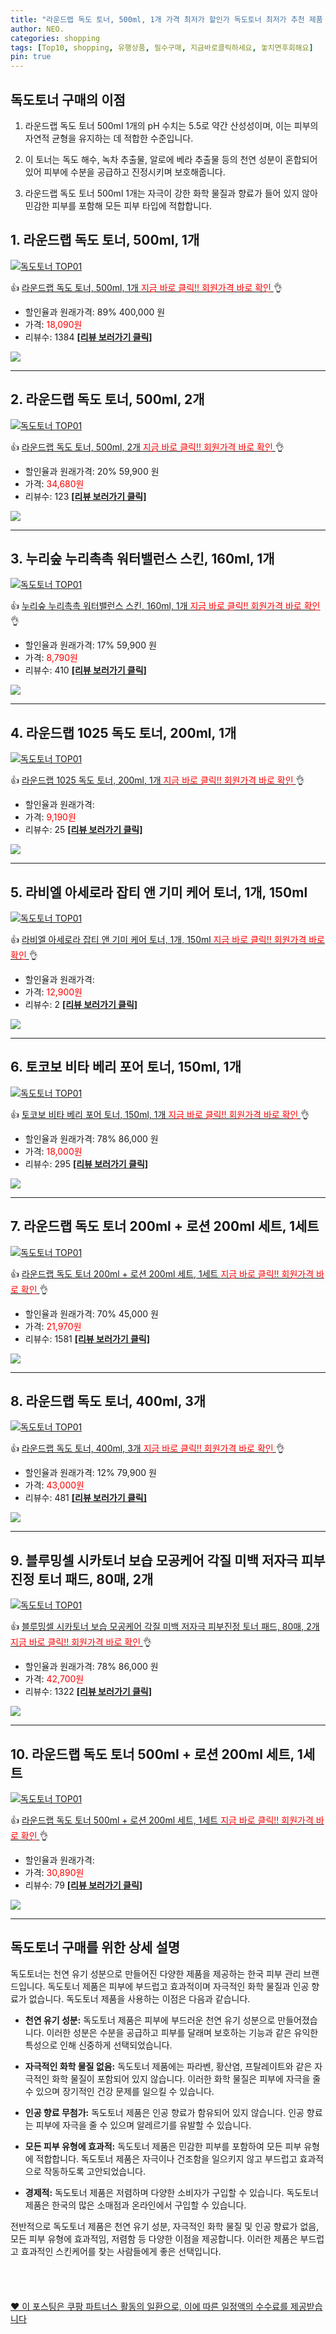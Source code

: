 ```yaml
---
title: "라운드랩 독도 토너, 500ml, 1개 가격 최저가 할인가 독도토너 최저가 추천 제품 비교"
author: NEO.
categories: shopping
tags: [Top10, shopping, 유행상품, 필수구매, 지금바로클릭하세요, 놓치면후회해요]
pin: true
---
```

## 독도토너 구매의 이점
1. 라운드랩 독도 토너 500ml 1개의 pH 수치는 5.5로 약간 산성성이며, 이는 피부의 자연적 균형을 유지하는 데 적합한 수준입니다.


2. 이 토너는 독도 해수, 녹차 추출물, 알로에 베라 추출물 등의 천연 성분이 혼합되어 있어 피부에 수분을 공급하고 진정시키며 보호해줍니다.


3. 라운드랩 독도 토너 500ml 1개는 자극이 강한 화학 물질과 향료가 들어 있지 않아 민감한 피부를 포함해 모든 피부 타입에 적합합니다.

   

## 1. 라운드랩 독도 토너, 500ml, 1개

[![독도토너 TOP01](https://thumbnail6.coupangcdn.com/thumbnails/remote/490x490ex/image/retail/images/284607800777517-cefe34a3-7ba7-4416-9dc0-7783283bf5ba.jpg)](https://link.coupang.com/re/AFFSDP?lptag=AF3617701&subid=GithubCoopas&pageKey=1414809213&traceid=V0-153&itemId=2451494211&vendorItemId=70445138100)


👍 [라운드랩 독도 토너, 500ml, 1개 <font color=red> 지금 바로 클릭!! 회원가격 바로 확인 </font> ](https://link.coupang.com/re/AFFSDP?lptag=AF3617701&subid=GithubCoopas&pageKey=1414809213&traceid=V0-153&itemId=2451494211&vendorItemId=70445138100) 👌 


- 할인율과 원래가격: 89%  400,000   원
- 가격: <span style='color:red'>18,090원</span>
- 리뷰수: 1384  [**[리뷰 보러가기 클릭]**](https://link.coupang.com/re/AFFSDP?lptag=AF3617701&subid=GithubCoopas&pageKey=1414809213&traceid=V0-153&itemId=2451494211&vendorItemId=70445138100)

[![](/discount_price.png)](https://link.coupang.com/re/AFFSDP?lptag=AF3617701&subid=GithubCoopas&pageKey=1414809213&traceid=V0-153&itemId=2451494211&vendorItemId=70445138100)

---


   

## 2. 라운드랩 독도 토너, 500ml, 2개

[![독도토너 TOP01](https://thumbnail8.coupangcdn.com/thumbnails/remote/490x490ex/image/retail/images/d2bf24ec-d94d-4aec-ad26-5894ae4ca4929210993002707270213.png)](https://link.coupang.com/re/AFFSDP?lptag=AF3617701&subid=GithubCoopas&pageKey=1414809213&traceid=V0-153&itemId=19167549620&vendorItemId=86285862718)


👍 [라운드랩 독도 토너, 500ml, 2개 <font color=red> 지금 바로 클릭!! 회원가격 바로 확인 </font> ](https://link.coupang.com/re/AFFSDP?lptag=AF3617701&subid=GithubCoopas&pageKey=1414809213&traceid=V0-153&itemId=19167549620&vendorItemId=86285862718) 👌 


- 할인율과 원래가격: 20%  59,900   원
- 가격: <span style='color:red'>34,680원</span>
- 리뷰수: 123  [**[리뷰 보러가기 클릭]**](https://link.coupang.com/re/AFFSDP?lptag=AF3617701&subid=GithubCoopas&pageKey=1414809213&traceid=V0-153&itemId=19167549620&vendorItemId=86285862718)

[![](/discount_price.png)](https://link.coupang.com/re/AFFSDP?lptag=AF3617701&subid=GithubCoopas&pageKey=1414809213&traceid=V0-153&itemId=19167549620&vendorItemId=86285862718)

---


   

## 3. 누리숲 누리촉촉 워터밸런스 스킨, 160ml, 1개

[![독도토너 TOP01](https://thumbnail8.coupangcdn.com/thumbnails/remote/490x490ex/image/retail/images/610674241640663-cdac960f-1305-414b-b476-2f309e21f035.jpg)](https://link.coupang.com/re/AFFSDP?lptag=AF3617701&subid=GithubCoopas&pageKey=242506025&traceid=V0-153&itemId=2638970375&vendorItemId=70629828949)


👍 [누리숲 누리촉촉 워터밸런스 스킨, 160ml, 1개 <font color=red> 지금 바로 클릭!! 회원가격 바로 확인 </font> ](https://link.coupang.com/re/AFFSDP?lptag=AF3617701&subid=GithubCoopas&pageKey=242506025&traceid=V0-153&itemId=2638970375&vendorItemId=70629828949) 👌 


- 할인율과 원래가격: 17%  59,900   원
- 가격: <span style='color:red'>8,790원</span>
- 리뷰수: 410  [**[리뷰 보러가기 클릭]**](https://link.coupang.com/re/AFFSDP?lptag=AF3617701&subid=GithubCoopas&pageKey=242506025&traceid=V0-153&itemId=2638970375&vendorItemId=70629828949)

[![](/discount_price.png)](https://link.coupang.com/re/AFFSDP?lptag=AF3617701&subid=GithubCoopas&pageKey=242506025&traceid=V0-153&itemId=2638970375&vendorItemId=70629828949)

---


   

## 4. 라운드랩 1025 독도 토너, 200ml, 1개

[![독도토너 TOP01](https://thumbnail6.coupangcdn.com/thumbnails/remote/490x490ex/image/retail/images/2282567010300823-82e6a144-35b2-4602-b7a2-f5b8e8703863.jpg)](https://link.coupang.com/re/AFFSDP?lptag=AF3617701&subid=GithubCoopas&pageKey=1414809213&traceid=V0-153&itemId=2779751047&vendorItemId=5484609359)


👍 [라운드랩 1025 독도 토너, 200ml, 1개 <font color=red> 지금 바로 클릭!! 회원가격 바로 확인 </font> ](https://link.coupang.com/re/AFFSDP?lptag=AF3617701&subid=GithubCoopas&pageKey=1414809213&traceid=V0-153&itemId=2779751047&vendorItemId=5484609359) 👌 


- 할인율과 원래가격: 
- 가격: <span style='color:red'>9,190원</span>
- 리뷰수: 25  [**[리뷰 보러가기 클릭]**](https://link.coupang.com/re/AFFSDP?lptag=AF3617701&subid=GithubCoopas&pageKey=1414809213&traceid=V0-153&itemId=2779751047&vendorItemId=5484609359)

[![](/discount_price.png)](https://link.coupang.com/re/AFFSDP?lptag=AF3617701&subid=GithubCoopas&pageKey=1414809213&traceid=V0-153&itemId=2779751047&vendorItemId=5484609359)

---


   

## 5. 라비엘 아세로라 잡티 앤 기미 케어 토너, 1개, 150ml

[![독도토너 TOP01](https://thumbnail10.coupangcdn.com/thumbnails/remote/490x490ex/image/retail/images/2023/09/07/17/8/632e73d4-da62-4652-984b-719b0a85a051.jpg)](https://link.coupang.com/re/AFFSDP?lptag=AF3617701&subid=GithubCoopas&pageKey=7581969937&traceid=V0-153&itemId=20016404975&vendorItemId=87113191415)


👍 [라비엘 아세로라 잡티 앤 기미 케어 토너, 1개, 150ml <font color=red> 지금 바로 클릭!! 회원가격 바로 확인 </font> ](https://link.coupang.com/re/AFFSDP?lptag=AF3617701&subid=GithubCoopas&pageKey=7581969937&traceid=V0-153&itemId=20016404975&vendorItemId=87113191415) 👌 


- 할인율과 원래가격: 
- 가격: <span style='color:red'>12,900원</span>
- 리뷰수: 2  [**[리뷰 보러가기 클릭]**](https://link.coupang.com/re/AFFSDP?lptag=AF3617701&subid=GithubCoopas&pageKey=7581969937&traceid=V0-153&itemId=20016404975&vendorItemId=87113191415)

[![](/discount_price.png)](https://link.coupang.com/re/AFFSDP?lptag=AF3617701&subid=GithubCoopas&pageKey=7581969937&traceid=V0-153&itemId=20016404975&vendorItemId=87113191415)

---


   

## 6. 토코보 비타 베리 포어 토너, 150ml, 1개

[![독도토너 TOP01](https://thumbnail7.coupangcdn.com/thumbnails/remote/490x490ex/image/vendor_inventory/d50e/0a2628d34c258e706a80f2c0a618ffdf6ca49b91b00d29b589baecf7add2.jpg)](https://link.coupang.com/re/AFFSDP?lptag=AF3617701&subid=GithubCoopas&pageKey=6577285857&traceid=V0-153&itemId=14787367907&vendorItemId=82027392331)


👍 [토코보 비타 베리 포어 토너, 150ml, 1개 <font color=red> 지금 바로 클릭!! 회원가격 바로 확인 </font> ](https://link.coupang.com/re/AFFSDP?lptag=AF3617701&subid=GithubCoopas&pageKey=6577285857&traceid=V0-153&itemId=14787367907&vendorItemId=82027392331) 👌 


- 할인율과 원래가격: 78%  86,000   원
- 가격: <span style='color:red'>18,000원</span>
- 리뷰수: 295  [**[리뷰 보러가기 클릭]**](https://link.coupang.com/re/AFFSDP?lptag=AF3617701&subid=GithubCoopas&pageKey=6577285857&traceid=V0-153&itemId=14787367907&vendorItemId=82027392331)

[![](/discount_price.png)](https://link.coupang.com/re/AFFSDP?lptag=AF3617701&subid=GithubCoopas&pageKey=6577285857&traceid=V0-153&itemId=14787367907&vendorItemId=82027392331)

---


   

## 7. 라운드랩 독도 토너 200ml + 로션 200ml 세트, 1세트

[![독도토너 TOP01](https://thumbnail10.coupangcdn.com/thumbnails/remote/490x490ex/image/retail/images/199228336360229-7040c57e-ad98-4897-b9ba-3f568c405f2d.jpg)](https://link.coupang.com/re/AFFSDP?lptag=AF3617701&subid=GithubCoopas&pageKey=6373126410&traceid=V0-153&itemId=13507841231&vendorItemId=80761919972)


👍 [라운드랩 독도 토너 200ml + 로션 200ml 세트, 1세트 <font color=red> 지금 바로 클릭!! 회원가격 바로 확인 </font> ](https://link.coupang.com/re/AFFSDP?lptag=AF3617701&subid=GithubCoopas&pageKey=6373126410&traceid=V0-153&itemId=13507841231&vendorItemId=80761919972) 👌 


- 할인율과 원래가격: 70%  45,000   원
- 가격: <span style='color:red'>21,970원</span>
- 리뷰수: 1581  [**[리뷰 보러가기 클릭]**](https://link.coupang.com/re/AFFSDP?lptag=AF3617701&subid=GithubCoopas&pageKey=6373126410&traceid=V0-153&itemId=13507841231&vendorItemId=80761919972)

[![](/discount_price.png)](https://link.coupang.com/re/AFFSDP?lptag=AF3617701&subid=GithubCoopas&pageKey=6373126410&traceid=V0-153&itemId=13507841231&vendorItemId=80761919972)

---


   

## 8. 라운드랩 독도 토너, 400ml, 3개

[![독도토너 TOP01](https://thumbnail10.coupangcdn.com/thumbnails/remote/490x490ex/image/vendor_inventory/50ef/df607926d1734608564baf1a9470fd8d2e3e4f9efabf820915ee36ec1785.png)](https://link.coupang.com/re/AFFSDP?lptag=AF3617701&subid=GithubCoopas&pageKey=1414809213&traceid=V0-153&itemId=20745626171&vendorItemId=88380908012)


👍 [라운드랩 독도 토너, 400ml, 3개 <font color=red> 지금 바로 클릭!! 회원가격 바로 확인 </font> ](https://link.coupang.com/re/AFFSDP?lptag=AF3617701&subid=GithubCoopas&pageKey=1414809213&traceid=V0-153&itemId=20745626171&vendorItemId=88380908012) 👌 


- 할인율과 원래가격: 12%  79,900   원
- 가격: <span style='color:red'>43,000원</span>
- 리뷰수: 481  [**[리뷰 보러가기 클릭]**](https://link.coupang.com/re/AFFSDP?lptag=AF3617701&subid=GithubCoopas&pageKey=1414809213&traceid=V0-153&itemId=20745626171&vendorItemId=88380908012)

[![](/discount_price.png)](https://link.coupang.com/re/AFFSDP?lptag=AF3617701&subid=GithubCoopas&pageKey=1414809213&traceid=V0-153&itemId=20745626171&vendorItemId=88380908012)

---


   

## 9. 블루밍셀 시카토너 보습 모공케어 각질 미백 저자극 피부진정 토너 패드, 80매, 2개

[![독도토너 TOP01](https://thumbnail8.coupangcdn.com/thumbnails/remote/490x490ex/image/vendor_inventory/62cc/bcdcef6e74ee7bb4767b44620e005f0fde8f971ad269daaa13ace79a59a3.png)](https://link.coupang.com/re/AFFSDP?lptag=AF3617701&subid=GithubCoopas&pageKey=7038573331&traceid=V0-153&itemId=21281136167&vendorItemId=88341238050)


👍 [블루밍셀 시카토너 보습 모공케어 각질 미백 저자극 피부진정 토너 패드, 80매, 2개 <font color=red> 지금 바로 클릭!! 회원가격 바로 확인 </font> ](https://link.coupang.com/re/AFFSDP?lptag=AF3617701&subid=GithubCoopas&pageKey=7038573331&traceid=V0-153&itemId=21281136167&vendorItemId=88341238050) 👌 


- 할인율과 원래가격: 78%  86,000   원
- 가격: <span style='color:red'>42,700원</span>
- 리뷰수: 1322  [**[리뷰 보러가기 클릭]**](https://link.coupang.com/re/AFFSDP?lptag=AF3617701&subid=GithubCoopas&pageKey=7038573331&traceid=V0-153&itemId=21281136167&vendorItemId=88341238050)

[![](/discount_price.png)](https://link.coupang.com/re/AFFSDP?lptag=AF3617701&subid=GithubCoopas&pageKey=7038573331&traceid=V0-153&itemId=21281136167&vendorItemId=88341238050)

---


   

## 10. 라운드랩 독도 토너 500ml + 로션 200ml 세트, 1세트

[![독도토너 TOP01](https://thumbnail8.coupangcdn.com/thumbnails/remote/490x490ex/image/retail/images/811464582905937-2598ab39-bd46-4675-a39d-bcd2363996b8.jpg)](https://link.coupang.com/re/AFFSDP?lptag=AF3617701&subid=GithubCoopas&pageKey=5065206671&traceid=V0-153&itemId=6845865291&vendorItemId=74138477804)


👍 [라운드랩 독도 토너 500ml + 로션 200ml 세트, 1세트 <font color=red> 지금 바로 클릭!! 회원가격 바로 확인 </font> ](https://link.coupang.com/re/AFFSDP?lptag=AF3617701&subid=GithubCoopas&pageKey=5065206671&traceid=V0-153&itemId=6845865291&vendorItemId=74138477804) 👌 


- 할인율과 원래가격: 
- 가격: <span style='color:red'>30,890원</span>
- 리뷰수: 79  [**[리뷰 보러가기 클릭]**](https://link.coupang.com/re/AFFSDP?lptag=AF3617701&subid=GithubCoopas&pageKey=5065206671&traceid=V0-153&itemId=6845865291&vendorItemId=74138477804)

[![](/discount_price.png)](https://link.coupang.com/re/AFFSDP?lptag=AF3617701&subid=GithubCoopas&pageKey=5065206671&traceid=V0-153&itemId=6845865291&vendorItemId=74138477804)

---
## 독도토너 구매를 위한 상세 설명
독도토너는 천연 유기 성분으로 만들어진 다양한 제품을 제공하는 한국 피부 관리 브랜드입니다. 독도토너 제품은 피부에 부드럽고 효과적이며 자극적인 화학 물질과 인공 향료가 없습니다. 독도토너 제품을 사용하는 이점은 다음과 같습니다.

* **천연 유기 성분:** 독도토너 제품은 피부에 부드러운 천연 유기 성분으로 만들어졌습니다. 이러한 성분은 수분을 공급하고 피부를 달래며 보호하는 기능과 같은 유익한 특성으로 인해 신중하게 선택되었습니다.

* **자극적인 화학 물질 없음:** 독도토너 제품에는 파라벤, 황산염, 프탈레이트와 같은 자극적인 화학 물질이 포함되어 있지 않습니다. 이러한 화학 물질은 피부에 자극을 줄 수 있으며 장기적인 건강 문제를 일으킬 수 있습니다.

* **인공 향료 무첨가:** 독도토너 제품은 인공 향료가 함유되어 있지 않습니다. 인공 향료는 피부에 자극을 줄 수 있으며 알레르기를 유발할 수 있습니다.

* **모든 피부 유형에 효과적:** 독도토너 제품은 민감한 피부를 포함하여 모든 피부 유형에 적합합니다. 독도토너 제품은 자극이나 건조함을 일으키지 않고 부드럽고 효과적으로 작동하도록 고안되었습니다.

* **경제적:** 독도토너 제품은 저렴하며 다양한 소비자가 구입할 수 있습니다. 독도토너 제품은 한국의 많은 소매점과 온라인에서 구입할 수 있습니다.

전반적으로 독도토너 제품은 천연 유기 성분, 자극적인 화학 물질 및 인공 향료가 없음, 모든 피부 유형에 효과적임, 저렴함 등 다양한 이점을 제공합니다. 이러한 제품은 부드럽고 효과적인 스킨케어를 찾는 사람들에게 좋은 선택입니다.<br><br><br><br><br> [ ❤  이 포스팅은 쿠팡 파트너스 활동의 일환으로, 이에 따른 일정액의 수수료를 제공받습니다](https://link.coupang.com/a/bcEFyh)